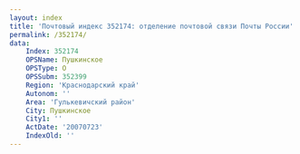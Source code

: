 ```yaml
---
layout: index
title: 'Почтовый индекс 352174: отделение почтовой связи Почты России'
permalink: /352174/
data:
    Index: 352174
    OPSName: Пушкинское
    OPSType: О
    OPSSubm: 352399
    Region: 'Краснодарский край'
    Autonom: ''
    Area: 'Гулькевичский район'
    City: Пушкинское
    City1: ''
    ActDate: '20070723'
    IndexOld: ''
---
```

